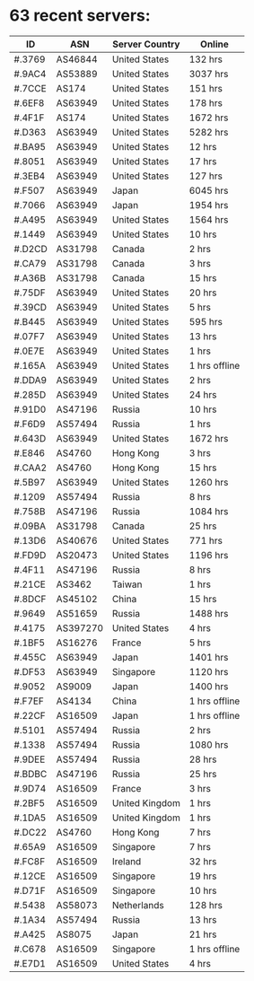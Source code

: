 # 63 recent servers:

| ID | ASN | Server Country | Online |
| ------ | ------ | ------ | ------ |
| #.3769 | AS46844 | United States | 132 hrs |
| #.9AC4 | AS53889 | United States | 3037 hrs |
| #.7CCE | AS174 | United States | 151 hrs |
| #.6EF8 | AS63949 | United States | 178 hrs |
| #.4F1F | AS174 | United States | 1672 hrs |
| #.D363 | AS63949 | United States | 5282 hrs |
| #.BA95 | AS63949 | United States | 12 hrs |
| #.8051 | AS63949 | United States | 17 hrs |
| #.3EB4 | AS63949 | United States | 127 hrs |
| #.F507 | AS63949 | Japan | 6045 hrs |
| #.7066 | AS63949 | Japan | 1954 hrs |
| #.A495 | AS63949 | United States | 1564 hrs |
| #.1449 | AS63949 | United States | 10 hrs |
| #.D2CD | AS31798 | Canada | 2 hrs |
| #.CA79 | AS31798 | Canada | 3 hrs |
| #.A36B | AS31798 | Canada | 15 hrs |
| #.75DF | AS63949 | United States | 20 hrs |
| #.39CD | AS63949 | United States | 5 hrs |
| #.B445 | AS63949 | United States | 595 hrs |
| #.07F7 | AS63949 | United States | 13 hrs |
| #.0E7E | AS63949 | United States | 1 hrs |
| #.165A | AS63949 | United States | 1 hrs offline |
| #.DDA9 | AS63949 | United States | 2 hrs |
| #.285D | AS63949 | United States | 24 hrs |
| #.91D0 | AS47196 | Russia | 10 hrs |
| #.F6D9 | AS57494 | Russia | 1 hrs |
| #.643D | AS63949 | United States | 1672 hrs |
| #.E846 | AS4760 | Hong Kong | 3 hrs |
| #.CAA2 | AS4760 | Hong Kong | 15 hrs |
| #.5B97 | AS63949 | United States | 1260 hrs |
| #.1209 | AS57494 | Russia | 8 hrs |
| #.758B | AS47196 | Russia | 1084 hrs |
| #.09BA | AS31798 | Canada | 25 hrs |
| #.13D6 | AS40676 | United States | 771 hrs |
| #.FD9D | AS20473 | United States | 1196 hrs |
| #.4F11 | AS47196 | Russia | 8 hrs |
| #.21CE | AS3462 | Taiwan | 1 hrs |
| #.8DCF | AS45102 | China | 15 hrs |
| #.9649 | AS51659 | Russia | 1488 hrs |
| #.4175 | AS397270 | United States | 4 hrs |
| #.1BF5 | AS16276 | France | 5 hrs |
| #.455C | AS63949 | Japan | 1401 hrs |
| #.DF53 | AS63949 | Singapore | 1120 hrs |
| #.9052 | AS9009 | Japan | 1400 hrs |
| #.F7EF | AS4134 | China | 1 hrs offline |
| #.22CF | AS16509 | Japan | 1 hrs offline |
| #.5101 | AS57494 | Russia | 2 hrs |
| #.1338 | AS57494 | Russia | 1080 hrs |
| #.9DEE | AS57494 | Russia | 28 hrs |
| #.BDBC | AS47196 | Russia | 25 hrs |
| #.9D74 | AS16509 | France | 3 hrs |
| #.2BF5 | AS16509 | United Kingdom | 1 hrs |
| #.1DA5 | AS16509 | United Kingdom | 1 hrs |
| #.DC22 | AS4760 | Hong Kong | 7 hrs |
| #.65A9 | AS16509 | Singapore | 7 hrs |
| #.FC8F | AS16509 | Ireland | 32 hrs |
| #.12CE | AS16509 | Singapore | 19 hrs |
| #.D71F | AS16509 | Singapore | 10 hrs |
| #.5438 | AS58073 | Netherlands | 128 hrs |
| #.1A34 | AS57494 | Russia | 13 hrs |
| #.A425 | AS8075 | Japan | 21 hrs |
| #.C678 | AS16509 | Singapore | 1 hrs offline |
| #.E7D1 | AS16509 | United States | 4 hrs |

